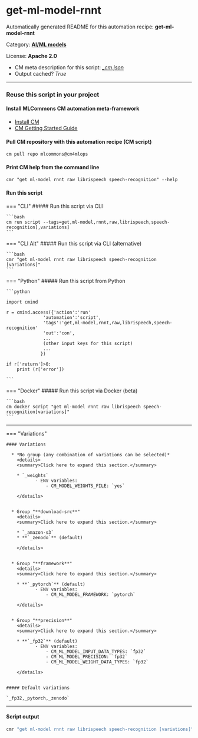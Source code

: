 # get-ml-model-rnnt
Automatically generated README for this automation recipe: **get-ml-model-rnnt**

Category: **[AI/ML models](..)**

License: **Apache 2.0**


* CM meta description for this script: *[_cm.json](https://github.com/mlcommons/cm4mlops/tree/main/script/get-ml-model-rnnt/_cm.json)*
* Output cached? *True*

---
### Reuse this script in your project

#### Install MLCommons CM automation meta-framework

* [Install CM](https://docs.mlcommons.org/ck/install)
* [CM Getting Started Guide](https://docs.mlcommons.org/ck/getting-started/)

#### Pull CM repository with this automation recipe (CM script)

```cm pull repo mlcommons@cm4mlops```

#### Print CM help from the command line

````cmr "get ml-model rnnt raw librispeech speech-recognition" --help````

#### Run this script

=== "CLI"
    ##### Run this script via CLI

    ```bash
    cm run script --tags=get,ml-model,rnnt,raw,librispeech,speech-recognition[,variations] 
    ```
=== "CLI Alt"
    ##### Run this script via CLI (alternative)


    ```bash
    cmr "get ml-model rnnt raw librispeech speech-recognition [variations]" 
    ```

=== "Python"
    ##### Run this script from Python


    ```python

    import cmind

    r = cmind.access({'action':'run'
                  'automation':'script',
                  'tags':'get,ml-model,rnnt,raw,librispeech,speech-recognition'
                  'out':'con',
                  ...
                  (other input keys for this script)
                  ...
                 })

    if r['return']>0:
        print (r['error'])

    ```


=== "Docker"
    ##### Run this script via Docker (beta)

    ```bash
    cm docker script "get ml-model rnnt raw librispeech speech-recognition[variations]" 
    ```
___

=== "Variations"


    #### Variations

      * *No group (any combination of variations can be selected)*
        <details>
        <summary>Click here to expand this section.</summary>

        * `_weights`
               - ENV variables:
                   - CM_MODEL_WEIGHTS_FILE: `yes`

        </details>


      * Group "**download-src**"
        <details>
        <summary>Click here to expand this section.</summary>

        * `_amazon-s3`
        * **`_zenodo`** (default)

        </details>


      * Group "**framework**"
        <details>
        <summary>Click here to expand this section.</summary>

        * **`_pytorch`** (default)
               - ENV variables:
                   - CM_ML_MODEL_FRAMEWORK: `pytorch`

        </details>


      * Group "**precision**"
        <details>
        <summary>Click here to expand this section.</summary>

        * **`_fp32`** (default)
               - ENV variables:
                   - CM_ML_MODEL_INPUT_DATA_TYPES: `fp32`
                   - CM_ML_MODEL_PRECISION: `fp32`
                   - CM_ML_MODEL_WEIGHT_DATA_TYPES: `fp32`

        </details>


    ##### Default variations

    `_fp32,_pytorch,_zenodo`

___
#### Script output
```bash
cmr "get ml-model rnnt raw librispeech speech-recognition [variations]"  -j
```